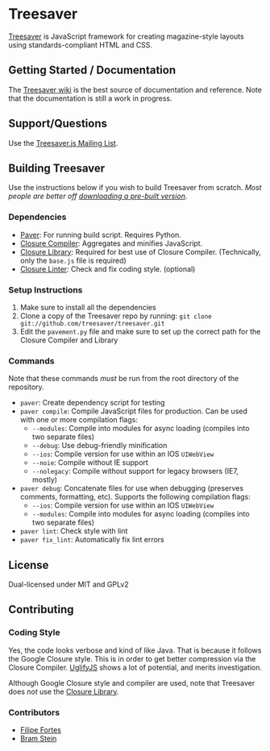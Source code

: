 # Treesaver

[Treesaver](http://www.treesaverjs.com) is JavaScript framework for creating magazine-style layouts using standards-compliant HTML and CSS.

## Getting Started / Documentation

The [Treesaver wiki](http://github.com/treesaver/treesaver/wiki) is the best source of documentation and reference. Note that the documentation is still a work in progress.

## Support/Questions

Use the [Treesaver.js Mailing List](http://groups.google.com/group/treesaverjs).

## Building Treesaver

Use the instructions below if you wish to build Treesaver from scratch. *Most people are better off [downloading a pre-built version](http://github.com/treesaver/treesaver/downloads)*.

### Dependencies

* [Paver](http://www.blueskyonmars.com/projects/paver/): For running build script. Requires Python.
* [Closure Compiler](http://code.google.com/closure/compiler/): Aggregates and minifies JavaScript.
* [Closure Library](http://code.google.com/closure/library/): Required for best use of Closure Compiler. (Technically, only the `base.js` file is required)
* [Closure Linter](http://code.google.com/closure/utilities/docs/linter_howto.html): Check and fix coding style. (optional)

### Setup Instructions

1. Make sure to install all the dependencies
2. Clone a copy of the Treesaver repo by running: `git clone git://github.com/treesaver/treesaver.git`
3. Edit the `pavement.py` file and make sure to set up the correct path for the Closure Compiler and Library

### Commands

Note that these commands *must* be run from the root directory of the repository.

* `paver`: Create dependency script for testing
* `paver compile`: Compile JavaScript files for production. Can be used with one or more compilation flags:
  * `--modules`: Compile into modules for async loading (compiles into two separate files)
  * `--debug`: Use debug-friendly minification
  * `--ios`: Compile version for use within an IOS `UIWebView`
  * `--noie`: Compile without IE support
  * `--nolegacy`: Compile without support for legacy browsers (IE7, mostly)
* `paver debug`: Concatenate files for use when debugging (preserves comments, formatting, etc). Supports the following compilation flags:
  * `--ios`: Compile version for use within an IOS `UIWebView`
  * `--modules`: Compile into modules for async loading (compiles into two separate files)
* `paver lint`: Check style with lint
* `paver fix_lint`: Automatically fix lint errors

## License

Dual-licensed under MIT and GPLv2

## Contributing

### Coding Style

Yes, the code looks verbose and kind of like Java. That is because it follows the Google Closure style. This is in order to get better compression via the Closure Compiler. [UglifyJS](http://github.com/mishoo/UglifyJS) shows a lot of potential, and merits investigation.

Although Google Closure style and compiler are used, note that Treesaver does *not* use the [Closure Library](http://code.google.com/closure/library/).

### Contributors

* [Filipe Fortes](http://www.fortes.com/)
* [Bram Stein](http://www.bramstein.com/)
